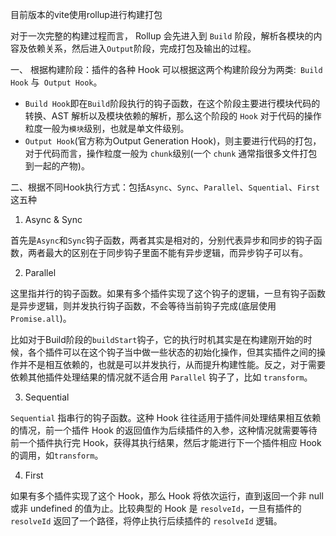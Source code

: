 目前版本的vite使用rollup进行构建打包

对于一次完整的构建过程而言， Rollup 会先进入到 `Build` 阶段，解析各模块的内容及依赖关系，然后进入`Output`阶段，完成打包及输出的过程。

一、 根据构建阶段：插件的各种 Hook 可以根据这两个构建阶段分为两类:` Build Hook` 与` Output Hook`。

* `Build Hook`即在`Build`阶段执行的钩子函数，在这个阶段主要进行模块代码的转换、AST 解析以及模块依赖的解析，那么这个阶段的 `Hook` 对于代码的操作粒度一般为`模块`级别，也就是单文件级别。
* `Output Hook`(官方称为Output Generation Hook)，则主要进行代码的打包，对于代码而言，操作粒度一般为 `chunk`级别(一个 `chunk` 通常指很多文件打包到一起的产物)。

二、根据不同Hook执行方式：包括`Async`、`Sync`、`Parallel`、`Squential`、`First`这五种

1. Async & Sync

首先是`Async`和`Sync`钩子函数，两者其实是相对的，分别代表异步和同步的钩子函数，两者最大的区别在于同步钩子里面不能有异步逻辑，而异步钩子可以有。

2. Parallel

这里指并行的钩子函数。如果有多个插件实现了这个钩子的逻辑，一旦有钩子函数是异步逻辑，则并发执行钩子函数，不会等待当前钩子完成(底层使用 `Promise.all`)。

比如对于Build阶段的`buildStart`钩子，它的执行时机其实是在构建刚开始的时候，各个插件可以在这个钩子当中做一些状态的初始化操作，但其实插件之间的操作并不是相互依赖的，也就是可以并发执行，从而提升构建性能。反之，对于需要依赖其他插件处理结果的情况就不适合用 `Parallel` 钩子了，比如 `transform`。

3. Sequential

`Sequential` 指串行的钩子函数。这种 Hook 往往适用于插件间处理结果相互依赖的情况，前一个插件 Hook 的返回值作为后续插件的入参，这种情况就需要等待前一个插件执行完 Hook，获得其执行结果，然后才能进行下一个插件相应 Hook 的调用，如`transform`。

4. First

如果有多个插件实现了这个 Hook，那么 Hook 将依次运行，直到返回一个非 null 或非 undefined 的值为止。比较典型的 Hook 是 `resolveId`，一旦有插件的 `resolveId` 返回了一个路径，将停止执行后续插件的 `resolveId` 逻辑。
